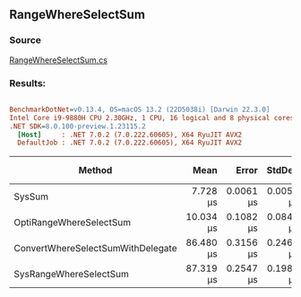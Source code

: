 ﻿## RangeWhereSelectSum

### Source
[RangeWhereSelectSum.cs](../../src/StructLinq.Benchmark/RangeWhereSelectSum.cs)

### Results:
``` ini

BenchmarkDotNet=v0.13.4, OS=macOS 13.2 (22D5038i) [Darwin 22.3.0]
Intel Core i9-9880H CPU 2.30GHz, 1 CPU, 16 logical and 8 physical cores
.NET SDK=8.0.100-preview.1.23115.2
  [Host]     : .NET 7.0.2 (7.0.222.60605), X64 RyuJIT AVX2
  DefaultJob : .NET 7.0.2 (7.0.222.60605), X64 RyuJIT AVX2


```
|                            Method |      Mean |     Error |    StdDev |         Ratio | RatioSD | Allocated | Alloc Ratio |
|---------------------------------- |----------:|----------:|----------:|--------------:|--------:|----------:|------------:|
|                            SysSum |  7.728 μs | 0.0061 μs | 0.0054 μs |      baseline |         |         - |          NA |
|           OptiRangeWhereSelectSum | 10.034 μs | 0.1082 μs | 0.0844 μs |  1.30x slower |   0.01x |      32 B |          NA |
| ConvertWhereSelectSumWithDelegate | 86.480 μs | 0.3156 μs | 0.2464 μs | 11.19x slower |   0.03x |      80 B |          NA |
|            SysRangeWhereSelectSum | 87.319 μs | 0.2547 μs | 0.1988 μs | 11.30x slower |   0.03x |     160 B |          NA |
